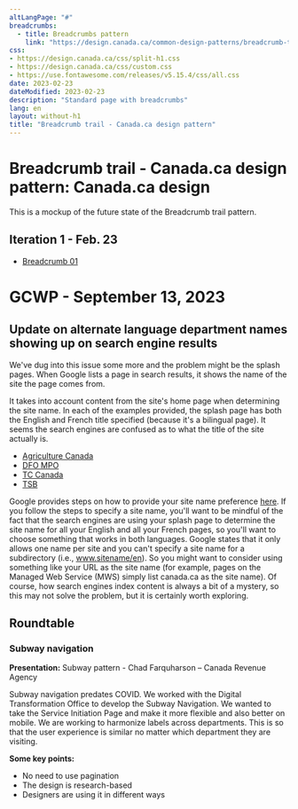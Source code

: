 ```yaml
---
altLangPage: "#"
breadcrumbs:
  - title: Breadcrumbs pattern
    link: "https://design.canada.ca/common-design-patterns/breadcrumb-trail.html"
css:
- https://design.canada.ca/css/split-h1.css
- https://design.canada.ca/css/custom.css
- https://use.fontawesome.com/releases/v5.15.4/css/all.css
date: 2023-02-23
dateModified: 2023-02-23
description: "Standard page with breadcrumbs"
lang: en
layout: without-h1
title: "Breadcrumb trail - Canada.ca design pattern"
---
```

<h1 property="name" id="wb-cont" dir="ltr"><span class="stacked"><span>Breadcrumb trail - Canada.ca design pattern</span>: <span>Canada.ca design</span></span></h1>
<p>This is a mockup of the future state of the Breadcrumb trail pattern.</p>
<h2>Iteration 1 - Feb. 23</h2>
<ul>
  <li><a href="breadcrumbs-01.html">Breadcrumb 01</a></li>
  </ul>


# GCWP - September 13, 2023

## Update on alternate language department names showing up on search engine results 

We've dug into this issue some more and the problem might be the splash pages.
When Google lists a page in search results, it shows the name of the site the page comes from. 

It takes into account content from the site's home page when determining the site name.
In each of the examples provided, the splash page has both the English and French title specified (because it's a bilingual page).
It seems the search engines are confused as to what the title of the site actually is.

- [Agriculture Canada](https://agriculture.canada.ca/)
- [DFO MPO](https://www.dfo-mpo.gc.ca/)
- [TC Canada](https://tc.canada.ca/)
- [TSB](https://tsb.gc.ca/)

Google provides steps on how to provide your site name preference [here](https://developers.google.com/search/docs/appearance/site-names).
If you follow the steps to specify a site name, you'll want to be mindful of the fact that the search engines are using your splash page to determine the site name for all your English and all your French pages, so you'll want to choose something that works in both languages.
Google states that it only allows one name per site and you can't specify a site name for a subdirectory (i.e., www.sitename/en). So you might want to consider using something like your URL as the site name (for example, pages on the Managed Web Service (MWS) simply list canada.ca as the site name).
Of course, how search engines index content is always a bit of a mystery, so this may not solve the problem, but it is certainly worth exploring.

## Roundtable

### Subway navigation

**Presentation:** Subway pattern - Chad Farquharson – Canada Revenue Agency

Subway navigation predates COVID. We worked with the Digital Transformation Office to develop the Subway Navigation. 
We wanted to take the Service Initiation Page and make it more flexible and also better on mobile. 
We are working to harmonize labels across departments. This is so that the user experience is similar no matter which department they are visiting. 

**Some key points:**
- No need to use pagination
- The design is research-based
- Designers are using it in different ways
